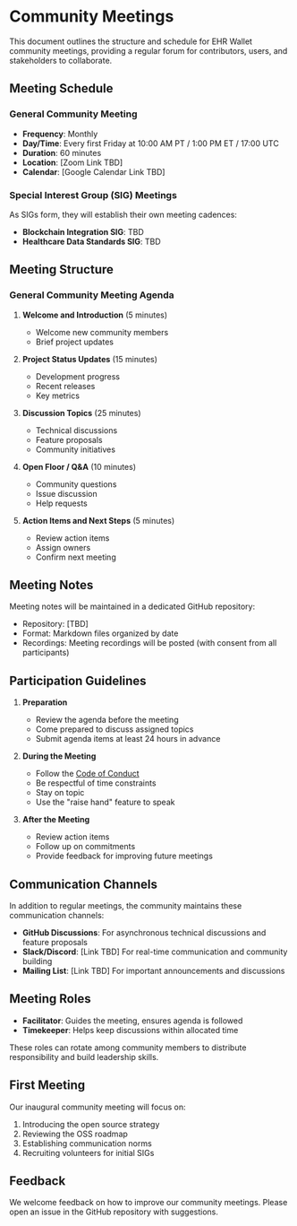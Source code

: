 # Community Meetings

This document outlines the structure and schedule for EHR Wallet community meetings, providing a regular forum for contributors, users, and stakeholders to collaborate.

## Meeting Schedule

### General Community Meeting
- **Frequency**: Monthly
- **Day/Time**: Every first Friday at 10:00 AM PT / 1:00 PM ET / 17:00 UTC
- **Duration**: 60 minutes
- **Location**: [Zoom Link TBD]
- **Calendar**: [Google Calendar Link TBD]

### Special Interest Group (SIG) Meetings
As SIGs form, they will establish their own meeting cadences:

- **Blockchain Integration SIG**: TBD
- **Healthcare Data Standards SIG**: TBD

## Meeting Structure

### General Community Meeting Agenda

1. **Welcome and Introduction** (5 minutes)
   - Welcome new community members
   - Brief project updates

2. **Project Status Updates** (15 minutes)
   - Development progress
   - Recent releases
   - Key metrics

3. **Discussion Topics** (25 minutes)
   - Technical discussions
   - Feature proposals
   - Community initiatives

4. **Open Floor / Q&A** (10 minutes)
   - Community questions
   - Issue discussion
   - Help requests

5. **Action Items and Next Steps** (5 minutes)
   - Review action items
   - Assign owners
   - Confirm next meeting

## Meeting Notes

Meeting notes will be maintained in a dedicated GitHub repository:
- Repository: [TBD]
- Format: Markdown files organized by date
- Recordings: Meeting recordings will be posted (with consent from all participants)

## Participation Guidelines

1. **Preparation**
   - Review the agenda before the meeting
   - Come prepared to discuss assigned topics
   - Submit agenda items at least 24 hours in advance

2. **During the Meeting**
   - Follow the [Code of Conduct](../CODE_OF_CONDUCT.md)
   - Be respectful of time constraints
   - Stay on topic
   - Use the "raise hand" feature to speak

3. **After the Meeting**
   - Review action items
   - Follow up on commitments
   - Provide feedback for improving future meetings

## Communication Channels

In addition to regular meetings, the community maintains these communication channels:

- **GitHub Discussions**: For asynchronous technical discussions and feature proposals
- **Slack/Discord**: [Link TBD] For real-time communication and community building
- **Mailing List**: [Link TBD] For important announcements and discussions

## Meeting Roles

- **Facilitator**: Guides the meeting, ensures agenda is followed
- **Timekeeper**: Helps keep discussions within allocated time

These roles can rotate among community members to distribute responsibility and build leadership skills.

## First Meeting

Our inaugural community meeting will focus on:
1. Introducing the open source strategy
2. Reviewing the OSS roadmap
3. Establishing communication norms
4. Recruiting volunteers for initial SIGs

## Feedback

We welcome feedback on how to improve our community meetings. Please open an issue in the GitHub repository with suggestions.
